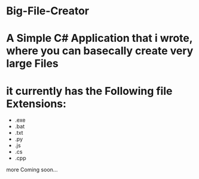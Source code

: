 # Big-File-Creator

# A Simple C# Application that i wrote, where you can basecally create very large Files
# it currently has the Following file Extensions:
- .exe
- .bat
- .txt
- .py
- .js
- .cs
- .cpp

more Coming soon...